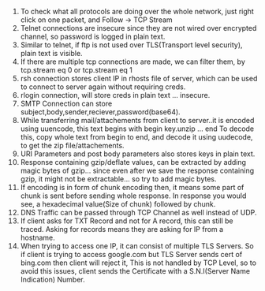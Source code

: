 1. To check what all protocols are doing over the whole network, just right click on one packet, and Follow -> TCP Stream
2. Telnet connections are insecure since they are not wired over encrypted channel, so password is logged in plain text.
3. Similar to telnet, if ftp is not used over TLS(Transport level security), plain text is visible.
4. If there are multiple tcp connections are made, we can filter them, by tcp.stream eq 0 or tcp.stream eq 1
5. rsh connection stores client IP in rhosts file of server, which can be used to connect to server again without requiring creds.
6. rlogin connection, will store creds in plain text ... insecure.
7. SMTP Connection can store subject,body,sender,reciever,password(base64).
8. While transferring mail/attachements from client to server..it is encoded using uuencode, this text begins with begin key.unzip ... end
   To decode this, copy whole text from begin to end, and decode it using uudecode, to get the zip file/attachements.
9. URI Parameters and post body parameters also stores keys in plain text. 
10. Response containing gzip/deflate values, can be extracted by adding magic bytes of gzip... since even after we save the response containing gzip, it might not be extractable... so try to add magic bytes.
11. If encoding is in form of chunk encoding then, it means some part of chunk is sent before sending whole response. In response you would see, a hexadecimal value(Size of chunk) followed by chunk.
12. DNS Traffic can be passed through TCP Channel as well instead of UDP.
13. If client asks for TXT Record and not for A record, this can still be traced. Asking for records means they are asking for IP from a hostname.
14. When trying to access one IP, it can consist of multiple TLS Servers. So if client is trying to access google.com but TLS Server sends cert of bing.com then client will reject it, This is not handled by TCP Level, so to avoid this issues, client sends the Certificate with a S.N.I(Server Name Indication) Number.